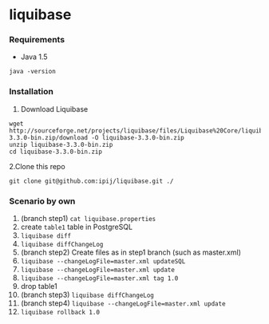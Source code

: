 liquibase
=========

### Requirements

* Java 1.5
```
java -version
```

### Installation

1. Download Liquibase
```
wget http://sourceforge.net/projects/liquibase/files/Liquibase%20Core/liquibase-3.3.0-bin.zip/download -O liquibase-3.3.0-bin.zip
unzip liquibase-3.3.0-bin.zip
cd liquibase-3.3.0-bin.zip
```

2.Clone this repo
```
git clone git@github.com:ipij/liquibase.git ./
```

### Scenario by own

1. (branch step1) `cat liquibase.properties`
2. create `table1` table in PostgreSQL
3. `liquibase diff`
4. `liquibase diffChangeLog`
5. (branch step2) Create files as in step1 branch (such as master.xml)
6. `liquibase --changeLogFile=master.xml updateSQL`
7. `liquibase --changeLogFile=master.xml update`
8. `liquibase --changeLogFile=master.xml tag 1.0`
9. drop table1
10. (branch step3) `liquibase diffChangeLog`
11. (branch step4) `liquibase --changeLogFile=master.xml update`
12. `liquibase rollback 1.0`
